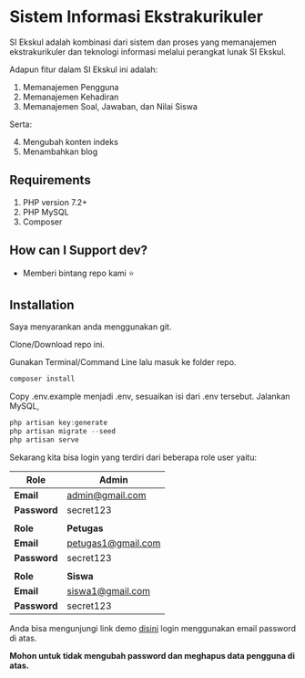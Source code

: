 # Sistem Informasi Ekstrakurikuler

SI Ekskul adalah kombinasi dari sistem dan proses yang memanajemen ekstrakurikuler dan teknologi informasi melalui perangkat lunak SI Ekskul.

Adapun fitur dalam SI Ekskul ini adalah:

1. Memanajemen Pengguna
2. Memanajemen Kehadiran
3. Memanajemen Soal, Jawaban, dan Nilai Siswa

Serta:

4. Mengubah konten indeks
5. Menambahkan blog

## Requirements

1. PHP version 7.2+
2. PHP MySQL
3. Composer

## How can I Support dev?

- Memberi bintang repo kami ⭐

## Installation

Saya menyarankan anda menggunakan git.

Clone/Download repo ini.

Gunakan Terminal/Command Line lalu masuk ke folder repo.

```powershell
composer install
```

Copy .env.example menjadi .env, sesuaikan isi dari .env tersebut. Jalankan MySQL,

```powershell
php artisan key:generate
php artisan migrate --seed
php artisan serve
```

Sekarang kita bisa login yang terdiri dari beberapa role user yaitu:

| Role         | Admin              |
| ------------ | ------------------ |
| **Email**    | admin@gmail.com    |
| **Password** | secret123          |
|              |                    |
| **Role**     | **Petugas**        |
| **Email**    | petugas1@gmail.com |
| **Password** | secret123          |
|              |                    |
| **Role**     | **Siswa**          |
| **Email**    | siswa1@gmail.com   |
| **Password** | secret123          |

Anda bisa mengunjungi link demo [disini](http://si-ekskul.herokuapp.com/home) login menggunakan email password di atas.

**Mohon untuk tidak mengubah password dan meghapus data pengguna di atas.**

